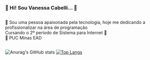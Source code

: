 ### 👋 Hi! Sou Vanessa Cabelli... 🌺
##

💖 Sou uma pessoa apaixonada pela tecnologia, hoje me dedicando a profissionalizar na área de programação <br />
Cursando o 2º período de Sistema para Internet 📖<br />
🏫 PUC Minas EAD


##

![Anurag's GitHub stats](https://github-readme-stats.vercel.app/api?username=VanessaCabelli&show_icons=true&theme=radical)
[![Top Langs](https://github-readme-stats.vercel.app/api/top-langs/?username=VanessaCabelli&show_icons=true&theme=radical)](https://github.com/VanessaCabelli/github-readme-stats)


<!--
**VanessaCabelli/VanessaCabelli** is a ✨ _special_ ✨ repository because its `README.md` (this file) appears on your GitHub profile.

Here are some ideas to get you started:

- 🔭 I’m currently working on ...
- 🌱 I’m currently learning ...
- 👯 I’m looking to collaborate on ...
- 🤔 I’m looking for help with ...
- 💬 Ask me about ...
- 📫 How to reach me: ...
- 😄 Pronouns: ...
- ⚡ Fun fact: ...
-->
